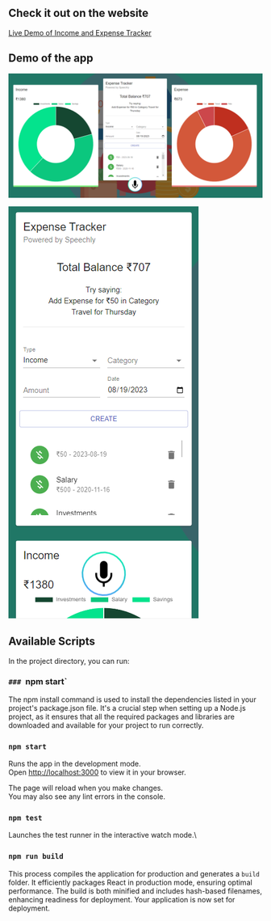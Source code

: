 ## Check it out on the website 
[Live Demo of Income and Expense Tracker](https://ng-income-expenditure-tracker.netlify.app/)

## Demo of the app
![Screenshot of Demo App](./income.png)

![Screenshot of Demo App](https://github.com/niladrighoshal/Income_and_Expense_Tracker/blob/a3e6f1a7598bfca61ec8d46e9e7b5ed0b02c8b0e/income%20mobile.png)

## Available Scripts

In the project directory, you can run:

### `### `npm start`
The npm install command is used to install the dependencies listed in your project's package.json file. It's a crucial step when setting up a Node.js project, as it ensures that all the required packages and libraries are downloaded and available for your project to run correctly.

### `npm start`

Runs the app in the development mode.\
Open [http://localhost:3000](http://localhost:3000) to view it in your browser.

The page will reload when you make changes.\
You may also see any lint errors in the console.

### `npm test`

Launches the test runner in the interactive watch mode.\


### `npm run build`

This process compiles the application for production and generates a `build` folder. It efficiently packages React in production mode, ensuring optimal performance. The build is both minified and includes hash-based filenames, enhancing readiness for deployment. Your application is now set for deployment.





